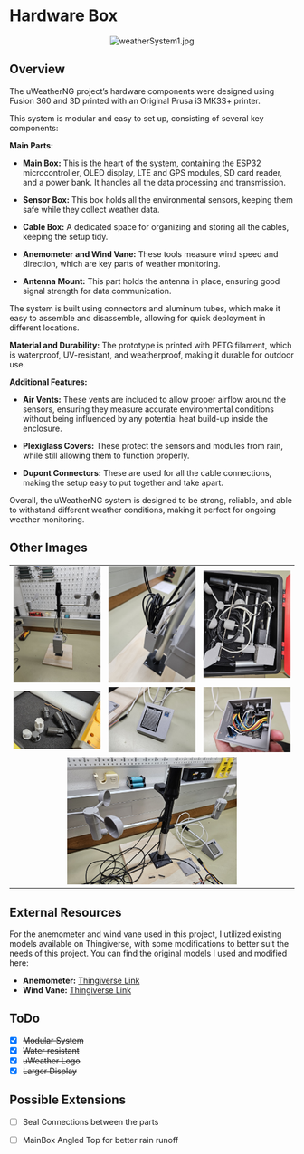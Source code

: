 # Hardware Box

<p align="center">
    <img src="./img/weatherSystem1.jpg" alt="weatherSystem1.jpg" width="600">
</p>

## Overview

The uWeatherNG project’s hardware components were designed using Fusion 360 and 3D printed with an Original Prusa i3 MK3S+ printer.

This system is modular and easy to set up, consisting of several key components:

**Main Parts:**

- **Main Box:** This is the heart of the system, containing the ESP32 microcontroller, OLED display, LTE and GPS modules, SD card reader, and a power bank. It handles all the data processing and transmission.

- **Sensor Box:** This box holds all the environmental sensors, keeping them safe while they collect weather data.

- **Cable Box:** A dedicated space for organizing and storing all the cables, keeping the setup tidy.

- **Anemometer and Wind Vane:** These tools measure wind speed and direction, which are key parts of weather monitoring.

- **Antenna Mount:** This part holds the antenna in place, ensuring good signal strength for data communication.

The system is built using connectors and aluminum tubes, which make it easy to assemble and disassemble, allowing for quick deployment in different locations.

**Material and Durability:** The prototype is printed with PETG filament, which is waterproof, UV-resistant, and weatherproof, making it durable for outdoor use.

**Additional Features:**

- **Air Vents:** These vents are included to allow proper airflow around the sensors, ensuring they measure accurate environmental conditions without being influenced by any potential heat build-up inside the enclosure.
  
- **Plexiglass Covers:** These protect the sensors and modules from rain, while still allowing them to function properly.
  
- **Dupont Connectors:** These are used for all the cable connections, making the setup easy to put together and take apart.

Overall, the uWeatherNG system is designed to be strong, reliable, and able to withstand different weather conditions, making it perfect for ongoing weather monitoring.

## Other Images

<table>
  <tr>
    <td align="center">
      <img src="./img/weatherSystem4.jpg" alt="weatherSystem4.jpg" width="300">
    </td>
    <td align="center">
      <img src="./img/cableBox1.jpg" alt="cableBox1.jpg" width="300">
    </td>
    <td align="center">
      <img src="./img/case1.jpg" alt="case1.jpg" width="300">
    </td>
  </tr>
  <tr>
    <td align="center">
      <img src="./img/connectors1.jpg" alt="connectors1.jpg" width="300">
    </td>
    <td align="center">
      <img src="./img/sensorBox1.jpg" alt="sensorBox1.jpg" width="300">
    </td>
    <td align="center">
      <img src="./img/sensorBox2.jpg" alt="sensorBox2.jpg" width="300">
    </td>
  </tr>
  <tr>
    <td align="center" colspan="3">
      <img src="./img/weatherSystem3.jpg" alt="weatherSystem3.jpg" width="300">
    </td>
  </tr>
</table>

## External Resources

For the anemometer and wind vane used in this project, I utilized existing models available on Thingiverse, with some modifications to better suit the needs of this project. You can find the original models I used and modified here:

- **Anemometer:** [Thingiverse Link](https://www.thingiverse.com/thing:2559929/files)
- **Wind Vane:** [Thingiverse Link](https://www.thingiverse.com/thing:4757278/files)

## ToDo

- [x] ~~Modular System~~
- [x] ~~Water resistant~~
- [x] ~~uWeather Logo~~
- [x] ~~Larger Display~~

## Possible Extensions

- [ ] Seal Connections between the parts
- [ ] MainBox Angled Top for better rain runoff




